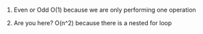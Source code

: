 1. Even or Odd
  O(1) because we are only performing one operation

1. Are you here?
  O(n^2) because there is a nested for loop

  